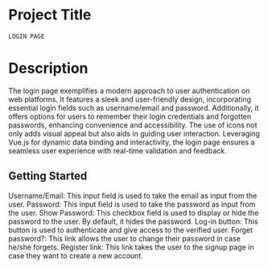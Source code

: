  #  Project Title
    LOGIN PAGE

 # Description
The login page exemplifies a modern approach to user authentication on web platforms. It features a sleek and user-friendly design, incorporating essential login fields such as username/email and password. Additionally, it offers options for users to remember their login credentials and forgotten passwords, enhancing convenience and accessibility. The use of icons not only adds visual appeal but also aids in guiding user interaction. Leveraging Vue.js for dynamic data binding and interactivity, the login page ensures a seamless user experience with real-time validation and feedback. 

## Getting Started
Username/Email: This input field is used to take the email as input from the user.
Password: This input field is used to take the password as input from the user.
Show Password: This checkbox field is used to display or hide the password to the user. By default, it hides the password.
Log-in button: This button is used to authenticate and give access to the verified user.
Forget password?: This link allows the user to change their password in case he/she forgets.
Register link: This link takes the user to the signup page in case they want to create a new account.

